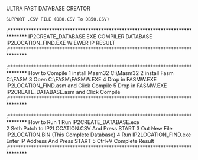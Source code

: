 ULTRA FAST DATABASE CREATOR
	
	SUPPORT .CSV FILE (DB0.CSV To DB50.CSV)

;*******************************************************************************
IP2CREATE_DATABASE.EXE COMPILER DATABASE
IP2LOCATION_FIND.EXE WIEWER IP RESULT 
;*******************************************************************************

;*******************************************************************************
How to Compile 
1 install Masm32  C:\Masm32
2 install Fasm	  C:\FASM
3 Open    C:\FASM\FASMW.EXE
4 Drop in FASMW.EXE     IP2LOCATION_FIND.asm    and Click Compile
5 Drop in FASMW.EXE     IP2CREATE_DATABASE.asm  and Click Compile
;*******************************************************************************

;*******************************************************************************
How to Run
1 Run IP2CREATE_DATABASE.exe	
2 Seth Patch to IP2LOCATION.CSV And Press START
3 Out New File IP2LOCATION.BIN (This Complete Database)
4 Run IP2LOCATION_FIND.exe Enter IP Address And Press START
5 Ctrl+V Complete Result
;*******************************************************************************
